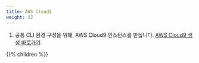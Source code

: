```yaml
---
title: AWS Cloud9
weight: 32
---
```


1. 공통 CLI 환경 구성을 위해, AWS Cloud9 인스턴스를 만듭니다.
[AWS Cloud9 생성 바로가기](https://ap-northeast-2.console.aws.amazon.com/cloud9/home)

{{% children %}}
